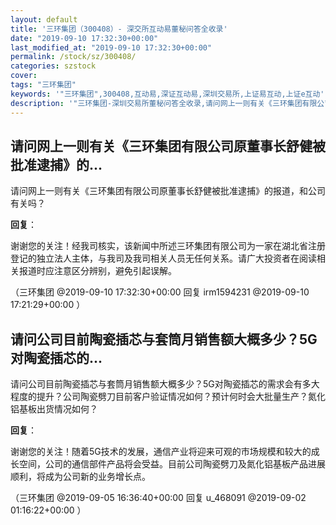 ```yaml
---
layout: default
title: '三环集团（300408）- 深交所互动易董秘问答全收录'
date: "2019-09-10 17:32:30+00:00"
last_modified_at: "2019-09-10 17:32:30+00:00"
permalink: /stock/sz/300408/
categories: szstock
cover: 
tags: "三环集团"
keywords: '"三环集团",300408,互动易,深证互动易,深圳交易所,上证易互动,上证e互动'
description: '"三环集团-深圳交易所董秘问答全收录,请问网上一则有关《三环集团有限公司原董事长舒健被批准逮捕》的报道，和公司有关吗？"'
---
```


## 请问网上一则有关《三环集团有限公司原董事长舒健被批准逮捕》的...

请问网上一则有关《三环集团有限公司原董事长舒健被批准逮捕》的报道，和公司有关吗？

**回复**：

谢谢您的关注！经我司核实，该新闻中所述三环集团有限公司为一家在湖北省注册登记的独立法人主体，与我司及我司相关人员无任何关系。请广大投资者在阅读相关报道时应注意区分辨别，避免引起误解。 

（三环集团  @2019-09-10 17:32:30+00:00 回复 irm1594231  @2019-09-10 17:21:29+00:00 ）

## 请问公司目前陶瓷插芯与套筒月销售额大概多少？5G对陶瓷插芯的...

请问公司目前陶瓷插芯与套筒月销售额大概多少？5G对陶瓷插芯的需求会有多大程度的提升？公司陶瓷劈刀目前客户验证情况如何？预计何时会大批量生产？氮化铝基板出货情况如何？

**回复**：

谢谢您的关注！随着5G技术的发展，通信产业将迎来可观的市场规模和较大的成长空间，公司的通信部件产品将会受益。目前公司陶瓷劈刀及氮化铝基板产品进展顺利，将成为公司新的业务增长点。 

（三环集团  @2019-09-05 16:36:40+00:00 回复 u_468091  @2019-09-02 01:16:22+00:00 ）

